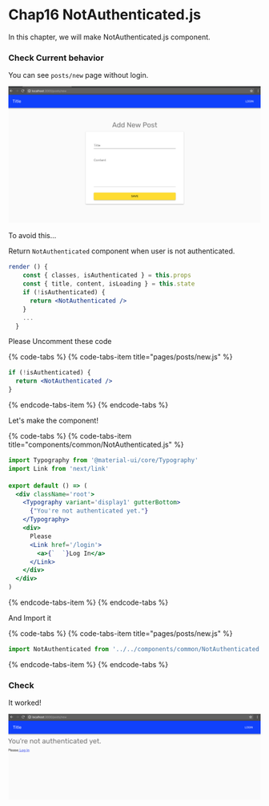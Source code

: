# Chap16 NotAuthenticated.js

In this chapter, we will make NotAuthenticated.js component.

### Check Current behavior

You can see `posts/new` page without login.

![](.gitbook/assets/sukurnshotto-2018-08-25-43655.png)



To avoid this...

Return `NotAuthenticated` component when user is not authenticated. 

```jsx
render () {
    const { classes, isAuthenticated } = this.props
    const { title, content, isLoading } = this.state
    if (!isAuthenticated) {
      return <NotAuthenticated />
    }
    ...
  }
```

Please Uncomment these code

{% code-tabs %}
{% code-tabs-item title="pages/posts/new.js" %}
```jsx
if (!isAuthenticated) {
  return <NotAuthenticated />
}
```
{% endcode-tabs-item %}
{% endcode-tabs %}



Let's make the component!

{% code-tabs %}
{% code-tabs-item title="components/common/NotAuthenticated.js" %}
```jsx
import Typography from '@material-ui/core/Typography'
import Link from 'next/link'

export default () => (
  <div className='root'>
    <Typography variant='display1' gutterBottom>
      {"You're not authenticated yet."}
    </Typography>
    <div>
      Please
      <Link href='/login'>
        <a>{`  `}Log In</a>
      </Link>
    </div>
  </div>
)
```
{% endcode-tabs-item %}
{% endcode-tabs %}



And Import it

{% code-tabs %}
{% code-tabs-item title="pages/posts/new.js" %}
```jsx
import NotAuthenticated from '../../components/common/NotAuthenticated'
```
{% endcode-tabs-item %}
{% endcode-tabs %}



### Check

It worked!

![](.gitbook/assets/sukurnshotto-2018-08-25-185757.png)







